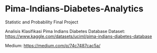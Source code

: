 # Pima-Indians-Diabetes-Analytics

Statistic and Probability Final Project

Analisis Klasifikasi Pima Indians Diabetes Database
Dataset: https://www.kaggle.com/datasets/uciml/pima-indians-diabetes-database

Medium: https://medium.com/p/74c7487cac5a/
